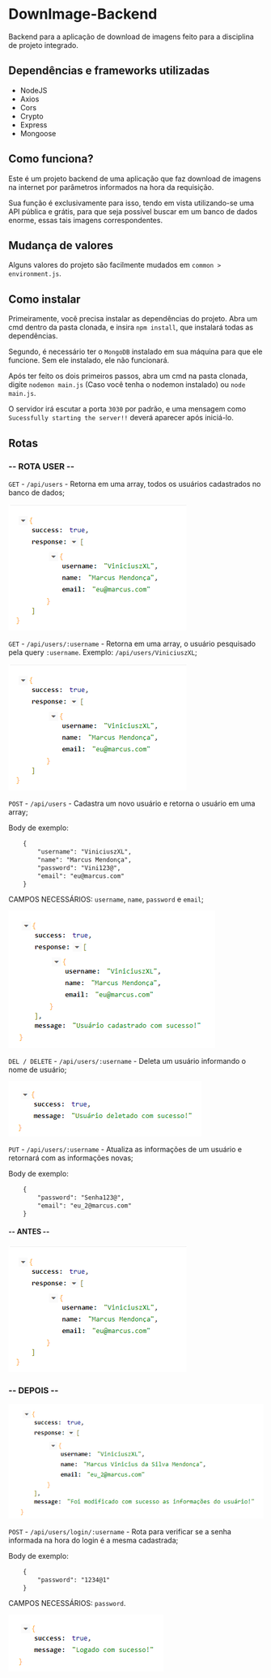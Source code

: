 # DownImage-Backend
Backend para a aplicação de download de imagens feito para a disciplina de projeto integrado.

## Dependências e frameworks utilizadas ##

* NodeJS
* Axios
* Cors
* Crypto
* Express
* Mongoose

## Como funciona? ##

Este é um projeto backend de uma aplicação que faz download de imagens na internet por parâmetros informados na hora da requisição.

Sua função é exclusivamente para isso, tendo em vista utilizando-se uma API pública e grátis, para que seja possível buscar em um banco de dados enorme, essas tais imagens correspondentes. 

## Mudança de valores ##

Alguns valores do projeto são facilmente mudados em `common > environment.js`. 

## Como instalar ##

Primeiramente, você precisa instalar as dependências do projeto. Abra um cmd dentro da pasta clonada, e insira `npm install`, que instalará todas as dependências.

Segundo, é necessário ter o `MongoDB` instalado em sua máquina para que ele funcione. Sem ele instalado, ele não funcionará.

Após ter feito os dois primeiros passos, abra um cmd na pasta clonada, digite `nodemon main.js` (Caso você tenha o nodemon instalado) ou `node main.js`.

O servidor irá escutar a porta `3030` por padrão, e uma mensagem como `Sucessfully starting the server!!` deverá aparecer após iniciá-lo.

## Rotas ##

### -- ROTA USER -- ##

`GET` - `/api/users` - Retorna em uma array, todos os usuários cadastrados no banco de dados;

![](/assets/GET_USERS_CALLBACK.png)

`GET` - `/api/users/:username` - Retorna em uma array, o usuário pesquisado pela query `:username`. Exemplo: `/api/users/ViniciuszXL`;

![](/assets/GET_USERS_CALLBACK.png)

`POST` - `/api/users` - Cadastra um novo usuário e retorna o usuário em uma array;

Body de exemplo:
```
    {
        "username": "ViniciuszXL",
        "name": "Marcus Mendonça",
        "password": "Vini123@",
        "email": "eu@marcus.com"
    }
```

CAMPOS NECESSÁRIOS: `username`, `name`, `password` e `email`;

![](/assets/POST_USERS.png)

`DEL / DELETE` - `/api/users/:username` - Deleta um usuário informando o nome de usuário;

![](/assets/DELETE_USERS.png)

`PUT` - `/api/users/:username` - Atualiza as informações de um usuário e retornará com as informações novas;

Body de exemplo:
```
    {
        "password": "Senha123@",
        "email": "eu_2@marcus.com"
    }
```

#### -- ANTES -- ###

![](/assets/GET_USERS_CALLBACK.png)

### -- DEPOIS -- ###

![](/assets/PUT_USERS_CALLBACK.png)

`POST` - `/api/users/login/:username` - Rota para verificar se a senha informada na hora do login é a mesma cadastrada;

Body de exemplo:
```
    {
        "password": "1234@1"
    }
```

CAMPOS NECESSÁRIOS: `password`.

![](/assets/POST_LOGIN_USER_CALLBACK.png)